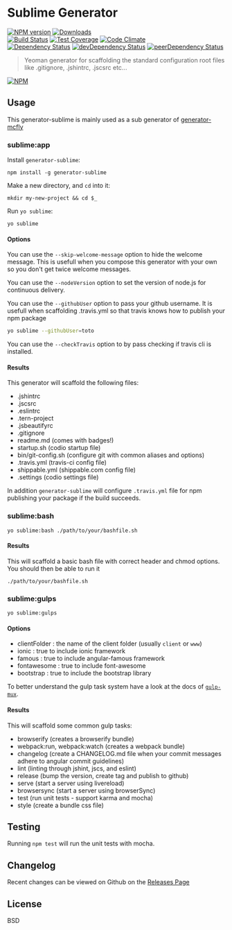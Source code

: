 # Sublime Generator 
[![NPM version](https://badge.fury.io/js/generator-sublime.svg)](http://badge.fury.io/js/generator-sublime) [![Downloads](http://img.shields.io/npm/dm/generator-sublime.svg)](http://badge.fury.io/js/generator-sublime)   
[![Build Status](https://travis-ci.org/mcfly-io/generator-sublime.svg?branch=master)](https://travis-ci.org/mcfly-io/generator-sublime) [![Test Coverage](https://codeclimate.com/github/mcfly-io/generator-sublime/badges/coverage.svg)](https://codeclimate.com/github/mcfly-io/generator-sublime) [![Code Climate](https://codeclimate.com/github/mcfly-io/generator-sublime/badges/gpa.svg)](https://codeclimate.com/github/mcfly-io/generator-sublime)   
[![Dependency Status](https://david-dm.org/mcfly-io/generator-sublime.svg)](https://david-dm.org/mcfly-io/generator-sublime) [![devDependency Status](https://david-dm.org/mcfly-io/generator-sublime/dev-status.svg)](https://david-dm.org/mcfly-io/generator-sublime#info=devDependencies) [![peerDependency Status](https://david-dm.org/mcfly-io/generator-sublime/peer-status.svg)](https://david-dm.org/mcfly-io/generator-sublime#info=peerDependencies)    


> Yeoman generator for scaffolding the standard configuration root files like .gitignore, .jshintrc, .jscsrc etc...

[![NPM](https://nodei.co/npm/generator-sublime.png?downloads=true&downloadRank=true&stars=true)](https://nodei.co/npm/generator-sublime)

## Usage

This generator-sublime is mainly used as a sub generator of [generator-mcfly](https://github.com/mcfly-io/generator-mcfly)

### sublime:app
Install `generator-sublime`:
```
npm install -g generator-sublime
```

Make a new directory, and `cd` into it:
```
mkdir my-new-project && cd $_
```

Run `yo sublime`:
```
yo sublime
```

#### Options
You can use the `--skip-welcome-message` option to hide the welcome message. 
This is usefull when you compose this generator with your own so you don't get twice welcome messages.

You can use the `--nodeVersion` option to set the version of node.js for continuous delivery.

You can use the `--githubUser` option to pass your github username. It is usefull when scaffolding .travis.yml so that travis knows how to publish your npm package
```bash
yo sublime --githubUser=toto
```

You can use the `--checkTravis` option to by pass checking if travis cli is installed.

#### Results
This generator will scaffold the following files:
* .jshintrc
* .jscsrc
* .eslintrc
* .tern-project
* .jsbeautifyrc
* .gitignore
* readme.md (comes with badges!)
* startup.sh (codio startup file)
* bin/git-config.sh (configure git with common aliases and options)
* .travis.yml (travis-ci config file)
* shippable.yml (shippable.com config file)
* .settings (codio settings file)

In addition `generator-sublime` will configure `.travis.yml` file for npm publishing your package if the build succeeds.


### sublime:bash
```
yo sublime:bash ./path/to/your/bashfile.sh
```

#### Results
This will scaffold a basic bash file with correct header and chmod options.
You should then be able to run it
```
./path/to/your/bashfile.sh
```

### sublime:gulps
```
yo sublime:gulps
```
#### Options
* clientFolder : the name of the client folder (usually `client` or `www`)
* ionic : true to include ionic framework
* famous : true to include angular-famous framework
* fontawesome : true to include font-awesome
* bootstrap : true to include the bootstrap library

To better understand the gulp task system have a look at the docs of [`gulp-mux`](https://github.com/mcfly-io/gulp-mux).

#### Results
This will scaffold some common gulp tasks:
* browserify (creates a browserify bundle)
* webpack:run, webpack:watch (creates a webpack bundle)
* changelog (create a CHANGELOG.md file when your commit messages adhere to angular commit guidelines)
* lint (linting through jshint, jscs, and eslint)
* release (bump the version, create tag and publish to github)
* serve (start a server using livereload)
* browsersync (start a server using browserSync)
* test (run unit tests - support karma and mocha)
* style (create a bundle css file)

## Testing

Running `npm test` will run the unit tests with mocha.

## Changelog

Recent changes can be viewed on Github on the [Releases Page](https://github.com/mcfly-io/generator-sublime/releases)

## License

BSD
